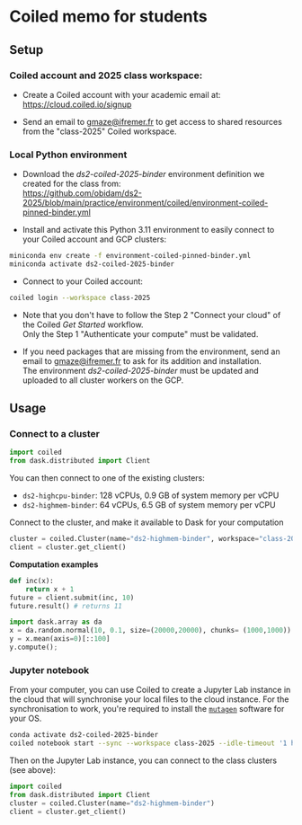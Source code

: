# Coiled memo for students

## Setup

### Coiled account and 2025 class workspace:
- Create a Coiled account with your academic email at:
  https://cloud.coiled.io/signup

- Send an email to gmaze@ifremer.fr to get access to shared resources from the "class-2025" Coiled workspace.

### Local Python environment

- Download the *ds2-coiled-2025-binder* environment definition we created for the class from:  
  https://github.com/obidam/ds2-2025/blob/main/practice/environment/coiled/environment-coiled-pinned-binder.yml

- Install and activate this Python 3.11 environment to easily connect to your Coiled account and GCP clusters:  
```bash
miniconda env create -f environment-coiled-pinned-binder.yml  
miniconda activate ds2-coiled-2025-binder
```

- Connect to your Coiled account:  
```bash
coiled login --workspace class-2025
```

- Note that you don't have to follow the Step 2 "Connect your cloud" of the Coiled *Get Started* workflow.  
  Only the Step 1 "Authenticate your compute" must be validated.

- If you need packages that are missing from the environment, send an email to gmaze@ifremer.fr to ask for its addition and installation.  
  The environment *ds2-coiled-2025-binder* must be updated and uploaded to all cluster workers on the GCP.


## Usage

### Connect to a cluster

```python
import coiled
from dask.distributed import Client
```

You can then connect to one of the existing clusters:

- ``ds2-highcpu-binder``: 128 vCPUs, 0.9 GB of system memory per vCPU
- ``ds2-highmem-binder``: 64 vCPUs, 6.5 GB of system memory per vCPU

Connect to the cluster, and make it available to Dask for your computation
```python
cluster = coiled.Cluster(name="ds2-highmem-binder", workspace="class-2025")
client = cluster.get_client()
```

**Computation examples**
```python
def inc(x):
    return x + 1
future = client.submit(inc, 10)
future.result() # returns 11
```

```python
import dask.array as da
x = da.random.normal(10, 0.1, size=(20000,20000), chunks= (1000,1000))
y = x.mean(axis=0)[::100]
y.compute();
```


### Jupyter notebook

From your computer, you can use Coiled to create a Jupyter Lab instance in the cloud that will synchronise your local files to the cloud instance. For the synchronisation to work, you're required to install the [``mutagen``](https://mutagen.io/documentation/introduction/installation) software for your OS.

```bash
conda activate ds2-coiled-2025-binder
coiled notebook start --sync --workspace class-2025 --idle-timeout '1 hour' --vm-type n1-highmem-2 --name notebook-gmaze --software ds2-coiled-2025-binder
```

Then on the Jupyter Lab instance, you can connect to the class clusters (see above):
```python
import coiled
from dask.distributed import Client
cluster = coiled.Cluster(name="ds2-highmem-binder")
client = cluster.get_client()
```
